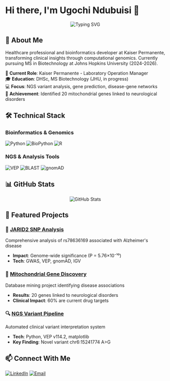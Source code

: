 # Hi there, I'm Ugochi Ndubuisi 👋

<div align="center">
  <img src="https://readme-typing-svg.herokuapp.com?font=Fira+Code&pause=1000&color=2E97F7&center=true&vCenter=true&width=435&lines=DHSc,+MT(AMT),+MB(ASCP);Bioinformatics+Developer;NGS+Data+Analyst;Johns+Hopkins+University" alt="Typing SVG" />
</div>

## 🧬 About Me

Healthcare professional and bioinformatics developer at Kaiser Permanente, transforming clinical insights through computational genomics. Currently pursuing MS in Biotechnology at Johns Hopkins University (2024-2026).

🏥 **Current Role**: Kaiser Permanente - Laboratory Operation Manager  
🎓 **Education**: DHSc, MS Biotechnology (JHU, in progress)  
💻 **Focus**: NGS variant analysis, gene prediction, disease-gene networks  
🧬 **Achievement**: Identified 20 mitochondrial genes linked to neurological disorders

## 🛠️ Technical Stack

### Bioinformatics & Genomics
![Python](https://img.shields.io/badge/Python-3776AB?style=for-the-badge&logo=python&logoColor=white)
![BioPython](https://img.shields.io/badge/BioPython-4B8BBE?style=for-the-badge&logo=python&logoColor=white)
![R](https://img.shields.io/badge/R-276DC3?style=for-the-badge&logo=r&logoColor=white)

### NGS & Analysis Tools
![VEP](https://img.shields.io/badge/Ensembl_VEP-86B817?style=for-the-badge)
![BLAST](https://img.shields.io/badge/BLAST-336791?style=for-the-badge)
![gnomAD](https://img.shields.io/badge/gnomAD-4169E1?style=for-the-badge)

## 📊 GitHub Stats

<div align="center">
  <img src="https://github-readme-stats.vercel.app/api?username=ugochi141&show_icons=true&theme=tokyonight" alt="GitHub Stats" />
</div>

## 🔬 Featured Projects

### 🧬 [JARID2 SNP Analysis](https://github.com/ugochi141/jarid2-alzheimers-study)
Comprehensive analysis of rs78636169 associated with Alzheimer's disease
- **Impact**: Genome-wide significance (P = 5.76×10⁻¹⁰)
- **Tech**: GWAS, VEP, gnomAD, IGV

### 🧪 [Mitochondrial Gene Discovery](https://github.com/ugochi141/mito-neuro-genes)
Database mining project identifying disease associations
- **Results**: 20 genes linked to neurological disorders
- **Clinical Impact**: 60% are current drug targets

### 🔍 [NGS Variant Pipeline](https://github.com/ugochi141/ngs-variant-analysis)
Automated clinical variant interpretation system
- **Tech**: Python, VEP v114.2, matplotlib
- **Key Finding**: Novel variant chr6:15241774 A>G

## 📫 Connect With Me
[![LinkedIn](https://img.shields.io/badge/LinkedIn-0077B5?style=for-the-badge&logo=linkedin&logoColor=white)](https://linkedin.com/in/ugochindubuisi)
[![Email](https://img.shields.io/badge/Email-D14836?style=for-the-badge&logo=gmail&logoColor=white)](mailto:u.l.ndubuisi@gmail.com)
